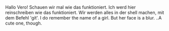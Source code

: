 Hallo Vero!
Schauen wir mal wie das funktioniert. Ich werd hier reinschreiben wie das funktioniert.
Wir werden alles in der shell machen, mit dem Befehl 'git'.
I do remember the name of a girl.
But her face is a blur. ..A cute one, though.
